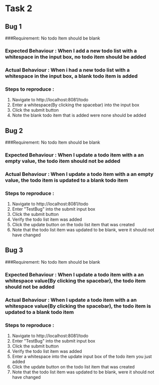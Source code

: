 # Task 2

## Bug 1

###Requirement: No todo Item should be blank

### Expected Behaviour 	: When I add a new todo list with a whitespace in the input box, no todo item should be added
### Actual Behaviour 	: When i had a new todo list with a whitespace in the input box, a blank todo item is added

### Steps to reproduce :

1. Navigate to http://localhost:8081/todo
2. Enter a whitespace(By clicking the spacebar) into the input box
3. Click the submit button
4. Note the blank todo item that is added were none should be added

## Bug 2

###Requirement: No todo Item should be blank

### Expected Behaviour 	: When I update a todo item with a an empty value, the todo item should not be added
### Actual Behaviour 	: When I update a todo item with a an empty value, the todo item is updated to a blank todo item

### Steps to reproduce :

1. Navigate to http://localhost:8081/todo
2. Enter "TestBug" into the submit input box
3. Click the submit button
4. Verify the todo list item was added
5. Click the update button on the todo list item that was created
6. Note that the todo list item was updated to be blank, were it should not have changed

## Bug 3

###Requirement: No todo Item should be blank

### Expected Behaviour 	: When I update a todo item with a an whitespace value(By clicking the spacebar), the todo item should not be added
### Actual Behaviour 	: When I update a todo item with a an whitespace value(By clicking the spacebar), the todo item is updated to a blank todo item

### Steps to reproduce :

1. Navigate to http://localhost:8081/todo
2. Enter "TestBug" into the submit input box
3. Click the submit button
4. Verify the todo list item was added
5. Enter a whitespace into the update input box of the todo item you just added
6. Click the update button on the todo list item that was created
7. Note that the todo list item was updated to be blank, were it should not have changed


